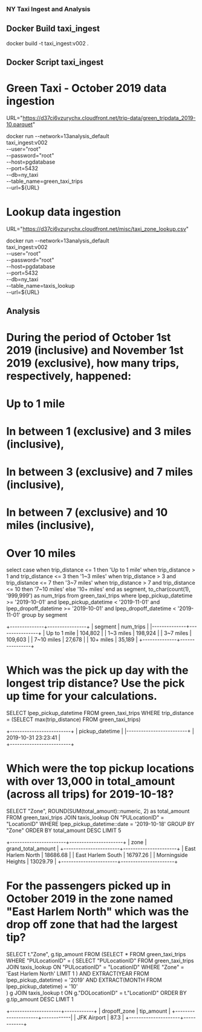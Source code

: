 ### NY Taxi Ingest and Analysis

## Docker Build taxi_ingest

docker build -t taxi_ingest:v002 .

## Docker Script taxi_ingest

# Green Taxi - October 2019 data ingestion

URL="https://d37ci6vzurychx.cloudfront.net/trip-data/green_tripdata_2019-10.parquet"

docker run --network=13analysis_default \
    taxi_ingest:v002 \
    --user="root" \
    --password="root" \
    --host=pgdatabase \
    --port=5432 \
    --db=ny_taxi \
    --table_name=green_taxi_trips \
    --url=${URL}

# Lookup data ingestion

URL="https://d37ci6vzurychx.cloudfront.net/misc/taxi_zone_lookup.csv"

docker run --network=13analysis_default \
    taxi_ingest:v002 \
    --user="root" \
    --password="root" \
    --host=pgdatabase \
    --port=5432 \
    --db=ny_taxi \
    --table_name=taxis_lookup \
    --url=${URL}
    
## Analysis

# During the period of October 1st 2019 (inclusive) and November 1st 2019 (exclusive), how many trips, respectively, happened:

# Up to 1 mile
# In between 1 (exclusive) and 3 miles (inclusive),
# In between 3 (exclusive) and 7 miles (inclusive),
# In between 7 (exclusive) and 10 miles (inclusive),
# Over 10 miles

select
    case
        when trip_distance <= 1 then 'Up to 1 mile'
        when trip_distance > 1 and trip_distance <= 3 then '1~3 miles'
        when trip_distance > 3 and trip_distance <= 7 then '3~7 miles'
        when trip_distance > 7 and trip_distance <= 10 then '7~10 miles'
        else '10+ miles'
    end as segment,
    to_char(count(1), '999,999') as num_trips
from
    green_taxi_trips
where
    lpep_pickup_datetime >= '2019-10-01'
    and lpep_pickup_datetime < '2019-11-01'
    and lpep_dropoff_datetime >= '2019-10-01'
    and lpep_dropoff_datetime < '2019-11-01'
group by
    segment

+--------------+----------------+
| segment      | num_trips      |
|--------------+----------------+
| Up to 1 mile | 104,802        |
| 1~3 miles    | 198,924        |
| 3~7 miles    | 109,603        |
| 7~10 miles   | 27,678         |
| 10+ miles    | 35,189         |
+--------------+----------------+


# Which was the pick up day with the longest trip distance? Use the pick up time for your calculations.

SELECT 
    lpep_pickup_datetime
FROM 
    green_taxi_trips
WHERE 
    trip_distance = (SELECT max(trip_distance) FROM green_taxi_trips)

+-------------------------+
| pickup_datetime         |
|-------------------------+
| 2019-10-31 23:23:41     |   
+-------------------------+


# Which were the top pickup locations with over 13,000 in total_amount (across all trips) for 2019-10-18?

SELECT 
	"Zone", ROUND(SUM(total_amount)::numeric, 2) as total_amount
FROM 
	green_taxi_trips
JOIN 
	taxis_lookup
ON 
	"PULocationID" = "LocationID"
WHERE 
	lpep_pickup_datetime::date = '2019-10-18'
GROUP BY 
	"Zone"
ORDER BY 
	total_amount DESC LIMIT 5

+-----------------------+----------------------+
| zone                  | grand_total_amount   |
+-----------------------+----------------------+
| East Harlem North     | 18686.68             |
| East Harlem South     | 16797.26             |
| Morningside Heights   | 13029.79             |
+-----------------------+----------------------+

# For the passengers picked up in October 2019 in the zone named "East Harlem North" which was the drop off zone that had the largest tip?

SELECT 
	t."Zone", g.tip_amount
FROM 
	(SELECT * 
	 FROM
	 	green_taxi_trips
	 WHERE 
	 	"PULocationID" = (
							SELECT 
								"PULocationID"
							FROM 
								green_taxi_trips
							JOIN
								taxis_lookup ON
								"PULocationID" = "LocationID"
							WHERE 
								"Zone" = 'East Harlem North' LIMIT 1
						  ) AND
	EXTRACT(YEAR FROM lpep_pickup_datetime) = '2019' AND
	EXTRACT(MONTH FROM lpep_pickup_datetime) = '10'					  
) g
JOIN 
	taxis_lookup t 
ON 
	g."DOLocationID" = t."LocationID"
ORDER BY 
	g.tip_amount DESC LIMIT 1

+---------------------+------------+
| dropoff_zone        | tip_amount |
+---------------------+------------|
| JFK Airport         | 87.3       |
+---------------------+------------+